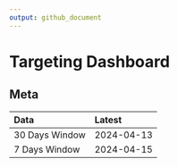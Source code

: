 ```yaml
---
output: github_document
---
```


# Targeting Dashboard



## Meta


|Data           |Latest     |
|:--------------|:----------|
|30 Days Window |2024-04-13 |
|7 Days Window  |2024-04-15 |
